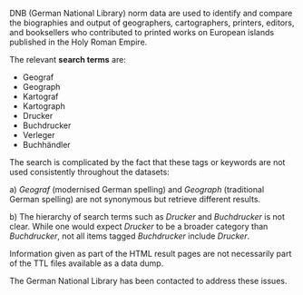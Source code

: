 DNB (German National Library) norm data are used to identify and compare the biographies and output of geographers, cartographers, printers, editors, and booksellers who contributed to printed works on European islands published in the Holy Roman Empire.

The relevant **search terms** are:

* Geograf
* Geograph
* Kartograf
* Kartograph
* Drucker
* Buchdrucker
* Verleger
* Buchhändler

The search is complicated by the fact that these tags or keywords are not used consistently throughout the datasets:

a) *Geograf* (modernised German spelling) and *Geograph* (traditional German spelling) are not synonymous but retrieve different results.

b) The hierarchy of search terms such as *Drucker* and *Buchdrucker* is not clear. While one would expect *Drucker* to be a broader category than *Buchdrucker*, not all items tagged *Buchdrucker* include *Drucker*. 

Information given as part of the HTML result pages are not necessarily part of the TTL files available as a data dump. 

The German National Library has been contacted to address these issues. 
